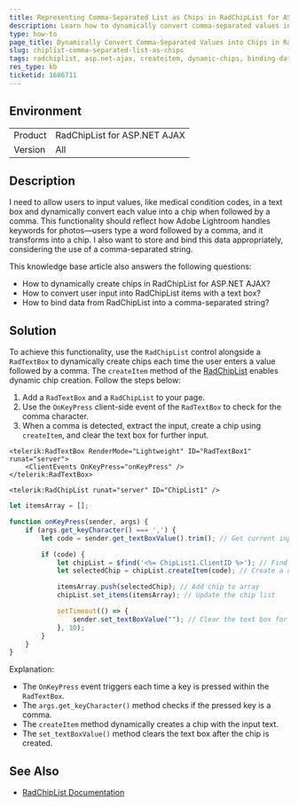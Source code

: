 ```yaml
---
title: Representing Comma-Separated List as Chips in RadChipList for ASP.NET AJAX
description: Learn how to dynamically convert comma-separated values into chips using RadChipList for ASP.NET AJAX and bind the data effectively.
type: how-to
page_title: Dynamically Convert Comma-Separated Values into Chips in RadChipList
slug: chiplist-comma-separated-list-as-chips
tags: radchiplist, asp.net-ajax, createitem, dynamic-chips, binding-data
res_type: kb
ticketid: 1686711
---
```


## Environment

<table>
<tbody>
<tr>
<td>Product</td>
<td>
RadChipList for ASP.NET AJAX
</td>
</tr>
<tr>
<td>Version</td>
<td>All</td>
</tr>
</tbody>
</table>

## Description

I need to allow users to input values, like medical condition codes, in a text box and dynamically convert each value into a chip when followed by a comma. This functionality should reflect how Adobe Lightroom handles keywords for photos—users type a word followed by a comma, and it transforms into a chip. I also want to store and bind this data appropriately, considering the use of a comma-separated string.

This knowledge base article also answers the following questions:

- How to dynamically create chips in RadChipList for ASP.NET AJAX?
- How to convert user input into RadChipList items with a text box?
- How to bind data from RadChipList into a comma-separated string?

## Solution

To achieve this functionality, use the `RadChipList` control alongside a `RadTextBox` to dynamically create chips each time the user enters a value followed by a comma. The `createItem` method of the [RadChipList](https://www.telerik.com/products/aspnet-ajax/documentation/controls/chiplist/client-side-programming/methods#createitem) enables dynamic chip creation. Follow the steps below:

1. Add a `RadTextBox` and a `RadChipList` to your page.
2. Use the `OnKeyPress` client-side event of the `RadTextBox` to check for the comma character.
3. When a comma is detected, extract the input, create a chip using `createItem`, and clear the text box for further input.

````ASP.NET
<telerik:RadTextBox RenderMode="Lightweight" ID="RadTextBox1" runat="server">
    <ClientEvents OnKeyPress="onKeyPress" />
</telerik:RadTextBox>

<telerik:RadChipList runat="server" ID="ChipList1" />
````

````JavaScript
let itemsArray = [];

function onKeyPress(sender, args) {
    if (args.get_keyCharacter() === ',') {
        let code = sender.get_textBoxValue().trim(); // Get current input

        if (code) {
            let chipList = $find('<%= ChipList1.ClientID %>'); // Find RadChipList instance
            let selectedChip = chipList.createItem(code); // Create a chip with the input text

            itemsArray.push(selectedChip); // Add chip to array
            chipList.set_items(itemsArray); // Update the chip list

            setTimeout(() => {
                sender.set_textBoxValue(""); // Clear the text box for new input
            }, 10);
        }
    }
}
````

Explanation:

- The `OnKeyPress` event triggers each time a key is pressed within the `RadTextBox`.
- The `args.get_keyCharacter()` method checks if the pressed key is a comma.
- The `createItem` method dynamically creates a chip with the input text.
- The `set_textBoxValue()` method clears the text box after the chip is created.

## See Also

- [RadChipList Documentation](https://www.telerik.com/products/aspnet-ajax/documentation/controls/chiplist/overview)
